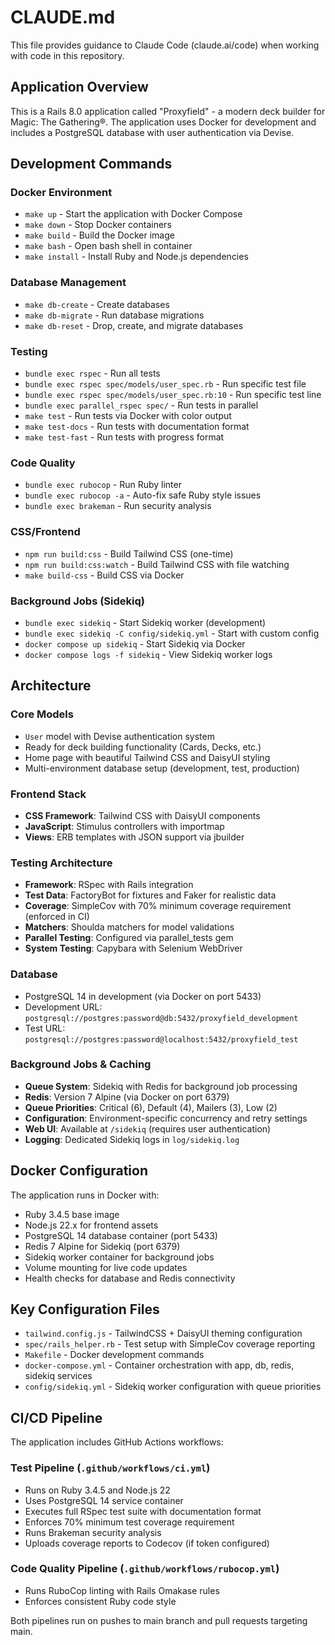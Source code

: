 # CLAUDE.md

This file provides guidance to Claude Code (claude.ai/code) when working with code in this repository.

## Application Overview

This is a Rails 8.0 application called "Proxyfield" - a modern deck builder for Magic: The Gathering®. The application uses Docker for development and includes a PostgreSQL database with user authentication via Devise.

## Development Commands

### Docker Environment
- `make up` - Start the application with Docker Compose
- `make down` - Stop Docker containers
- `make build` - Build the Docker image
- `make bash` - Open bash shell in container
- `make install` - Install Ruby and Node.js dependencies

### Database Management
- `make db-create` - Create databases
- `make db-migrate` - Run database migrations
- `make db-reset` - Drop, create, and migrate databases

### Testing
- `bundle exec rspec` - Run all tests
- `bundle exec rspec spec/models/user_spec.rb` - Run specific test file
- `bundle exec rspec spec/models/user_spec.rb:10` - Run specific test line
- `bundle exec parallel_rspec spec/` - Run tests in parallel
- `make test` - Run tests via Docker with color output
- `make test-docs` - Run tests with documentation format
- `make test-fast` - Run tests with progress format

### Code Quality
- `bundle exec rubocop` - Run Ruby linter
- `bundle exec rubocop -a` - Auto-fix safe Ruby style issues
- `bundle exec brakeman` - Run security analysis

### CSS/Frontend
- `npm run build:css` - Build Tailwind CSS (one-time)
- `npm run build:css:watch` - Build Tailwind CSS with file watching
- `make build-css` - Build CSS via Docker

### Background Jobs (Sidekiq)
- `bundle exec sidekiq` - Start Sidekiq worker (development)
- `bundle exec sidekiq -C config/sidekiq.yml` - Start with custom config
- `docker compose up sidekiq` - Start Sidekiq via Docker
- `docker compose logs -f sidekiq` - View Sidekiq worker logs

## Architecture

### Core Models
- `User` model with Devise authentication system
- Ready for deck building functionality (Cards, Decks, etc.)
- Home page with beautiful Tailwind CSS and DaisyUI styling
- Multi-environment database setup (development, test, production)

### Frontend Stack
- **CSS Framework**: Tailwind CSS with DaisyUI components
- **JavaScript**: Stimulus controllers with importmap
- **Views**: ERB templates with JSON support via jbuilder

### Testing Architecture
- **Framework**: RSpec with Rails integration
- **Test Data**: FactoryBot for fixtures and Faker for realistic data
- **Coverage**: SimpleCov with 70% minimum coverage requirement (enforced in CI)
- **Matchers**: Shoulda matchers for model validations
- **Parallel Testing**: Configured via parallel_tests gem
- **System Testing**: Capybara with Selenium WebDriver

### Database
- PostgreSQL 14 in development (via Docker on port 5433)
- Development URL: `postgresql://postgres:password@db:5432/proxyfield_development`
- Test URL: `postgresql://postgres:password@localhost:5432/proxyfield_test`

### Background Jobs & Caching
- **Queue System**: Sidekiq with Redis for background job processing
- **Redis**: Version 7 Alpine (via Docker on port 6379)
- **Queue Priorities**: Critical (6), Default (4), Mailers (3), Low (2)
- **Configuration**: Environment-specific concurrency and retry settings
- **Web UI**: Available at `/sidekiq` (requires user authentication)
- **Logging**: Dedicated Sidekiq logs in `log/sidekiq.log`

## Docker Configuration

The application runs in Docker with:
- Ruby 3.4.5 base image
- Node.js 22.x for frontend assets
- PostgreSQL 14 database container (port 5433)
- Redis 7 Alpine for Sidekiq (port 6379)
- Sidekiq worker container for background jobs
- Volume mounting for live code updates
- Health checks for database and Redis connectivity

## Key Configuration Files

- `tailwind.config.js` - TailwindCSS + DaisyUI theming configuration
- `spec/rails_helper.rb` - Test setup with SimpleCov coverage reporting
- `Makefile` - Docker development commands
- `docker-compose.yml` - Container orchestration with app, db, redis, sidekiq services
- `config/sidekiq.yml` - Sidekiq worker configuration with queue priorities

## CI/CD Pipeline

The application includes GitHub Actions workflows:

### Test Pipeline (`.github/workflows/ci.yml`)
- Runs on Ruby 3.4.5 and Node.js 22
- Uses PostgreSQL 14 service container
- Executes full RSpec test suite with documentation format
- Enforces 70% minimum test coverage requirement
- Runs Brakeman security analysis
- Uploads coverage reports to Codecov (if token configured)

### Code Quality Pipeline (`.github/workflows/rubocop.yml`)
- Runs RuboCop linting with Rails Omakase rules
- Enforces consistent Ruby code style

Both pipelines run on pushes to main branch and pull requests targeting main.
